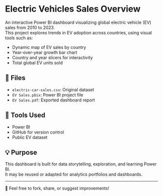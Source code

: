 # Electric Vehicles Sales Overview

An interactive Power BI dashboard visualizing global electric vehicle (EV) sales from 2010 to 2023.  
This project explores trends in EV adoption across countries, using visual tools such as:

- Dynamic map of EV sales by country  
- Year-over-year growth bar chart  
- Country and year slicers for interactivity  
- Total global EV units sold

## 📁 Files

- `electric-car-sales.csv`: Original dataset
- `EV Sales.pbix`: Power BI project file
- `EV Sales.pdf`: Exported dashboard report

## 🔧 Tools Used

- Power BI  
- GitHub for version control  
- Public EV dataset

## 💡 Purpose

This dashboard is built for data storytelling, exploration, and learning Power BI.  
It may be reused or adapted for analytics portfolios and dashboards.

---

📌 Feel free to fork, share, or suggest improvements!
